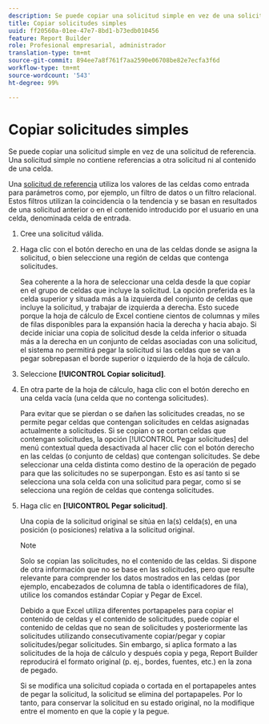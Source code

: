 ```yaml
---
description: Se puede copiar una solicitud simple en vez de una solicitud de referencia. Una solicitud simple no contiene referencias a otra solicitud ni al contenido de una celda.
title: Copiar solicitudes simples
uuid: ff20560a-01ee-47e7-8bd1-b73edb010456
feature: Report Builder
role: Profesional empresarial, administrador
translation-type: tm+mt
source-git-commit: 894ee7a8f761f7aa2590e06708be82e7ecfa3f6d
workflow-type: tm+mt
source-wordcount: '543'
ht-degree: 99%

---
```



# Copiar solicitudes simples

Se puede copiar una solicitud simple en vez de una solicitud de referencia. Una solicitud simple no contiene referencias a otra solicitud ni al contenido de una celda.

Una [solicitud de referencia](/help/analyze/report-builder/manage-requests/c-copy-requests/t-copy-referential-requests.md) utiliza los valores de las celdas como entrada para parámetros como, por ejemplo, un filtro de datos o un filtro relacional. Estos filtros utilizan la coincidencia o la tendencia y se basan en resultados de una solicitud anterior o en el contenido introducido por el usuario en una celda, denominada celda de entrada.
1. Cree una solicitud válida.
1. Haga clic con el botón derecho en una de las celdas donde se asigna la solicitud, o bien seleccione una región de celdas que contenga solicitudes.

   Sea coherente a la hora de seleccionar una celda desde la que copiar en el grupo de celdas que incluye la solicitud. La opción preferida es la celda superior y situada más a la izquierda del conjunto de celdas que incluye la solicitud, y trabajar de izquierda a derecha. Esto sucede porque la hoja de cálculo de Excel contiene cientos de columnas y miles de filas disponibles para la expansión hacia la derecha y hacia abajo. Si decide iniciar una copia de solicitud desde la celda inferior o situada más a la derecha en un conjunto de celdas asociadas con una solicitud, el sistema no permitirá pegar la solicitud si las celdas que se van a pegar sobrepasan el borde superior o izquierdo de la hoja de cálculo.
1. Seleccione **[!UICONTROL Copiar solicitud]**.
1. En otra parte de la hoja de cálculo, haga clic con el botón derecho en una celda vacía (una celda que no contenga solicitudes).

   Para evitar que se pierdan o se dañen las solicitudes creadas, no se permite pegar celdas que contengan solicitudes en celdas asignadas actualmente a solicitudes. Si se copian o se cortan celdas que contengan solicitudes, la opción [!UICONTROL Pegar solicitudes] del menú contextual queda desactivada al hacer clic con el botón derecho en las celdas (o conjunto de celdas) que contengan solicitudes. Se debe seleccionar una celda distinta como destino de la operación de pegado para que las solicitudes no se superpongan. Esto es así tanto si se selecciona una sola celda con una solicitud para pegar, como si se selecciona una región de celdas que contenga solicitudes.
1. Haga clic en **[!UICONTROL Pegar solicitud]**.

   Una copia de la solicitud original se sitúa en la(s) celda(s), en una posición (o posiciones) relativa a la solicitud original.

   >[!NOTE]
   >
   >Solo se copian las solicitudes, no el contenido de las celdas. Si dispone de otra información que no se base en las solicitudes, pero que resulte relevante para comprender los datos mostrados en las celdas (por ejemplo, encabezados de columna de tabla o identificadores de fila), utilice los comandos estándar Copiar y Pegar de Excel.

   Debido a que Excel utiliza diferentes portapapeles para copiar el contenido de celdas y el contenido de solicitudes, puede copiar el contenido de celdas que no sean de solicitudes y posteriormente las solicitudes utilizando consecutivamente copiar/pegar y copiar solicitudes/pegar solicitudes. Sin embargo, si aplica formato a las solicitudes de la hoja de cálculo y después copia y pega, Report Builder reproducirá el formato original (p. ej., bordes, fuentes, etc.) en la zona de pegado.

   Si se modifica una solicitud copiada o cortada en el portapapeles antes de pegar la solicitud, la solicitud se elimina del portapapeles. Por lo tanto, para conservar la solicitud en su estado original, no la modifique entre el momento en que la copie y la pegue.
